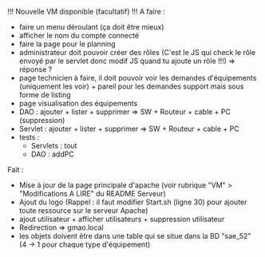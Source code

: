 !!! Nouvelle VM disponible (facultatif) !!!
A faire :
- faire un menu déroulant (ça doit être mieux)
- afficher le nom du compte connecté
- faire la page pour le planning
- administrateur doit pouvoir créer des rôles (C'est le JS qui check le rôle envoyé par le servlet donc modif JS quand tu ajoute un rôle !!!)
    => réponse ?
- page technicien à faire, il doit pouvoir voir les demandes d'équipements (uniquement les voir) + pareil pour les demandes support mais sous forme de listing
- page visualisation des équipements
- DAO : ajouter + lister + supprimer => SW + Routeur + cable + PC (suppression)
- Servlet : ajouter + lister + supprimer => SW + Routeur + cable + PC
- tests :
    - Servlets : tout
    - DAO : addPC
    

Fait :
- Mise à jour de la page principale d'apache (voir rubrique "VM" > "Modifications A LIRE" du README Serveur)
- Ajout du logo (Rappel : il faut modifier Start.sh (ligne 30) pour ajouter toute ressource sur le serveur Apache)
- ajout utilisateur + afficher utilisateurs + suppression utilisateur
- Redirection => gmao.local
- les objets doivent être dans une table qui se situe dans la BD "sae_52" (4 -> 1 pour chaque type d'équipement)
